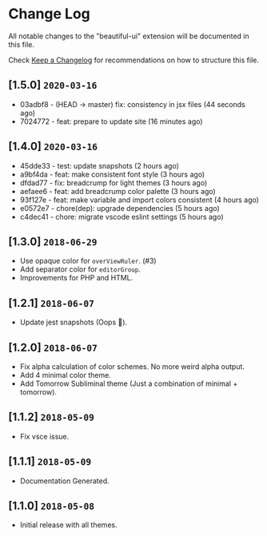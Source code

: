 # Change Log

All notable changes to the "beautiful-ui" extension will be documented in this file.

Check [Keep a Changelog](http://keepachangelog.com/) for recommendations on how to structure this file.

## [1.5.0] `2020-03-16`

-   03adbf8 - (HEAD -> master) fix: consistency in jsx files (44 seconds ago) <Swashata Ghosh>
-   7024772 - feat: prepare to update site (16 minutes ago)

## [1.4.0] `2020-03-16`

-   45dde33 - test: update snapshots (2 hours ago) <Swashata Ghosh>
-   a9bf4da - feat: make consistent font style (3 hours ago) <Swashata Ghosh>
-   dfdad77 - fix: breadcrump for light themes (3 hours ago) <Swashata Ghosh>
-   aefaee6 - feat: add breadcrump color palette (3 hours ago) <Swashata Ghosh>
-   93f127e - feat: make variable and import colors consistent (4 hours ago) <Swashata Ghosh>
-   e0572e7 - chore(dep): upgrade dependencies (5 hours ago) <Swashata Ghosh>
-   c4dec41 - chore: migrate vscode eslint settings (5 hours ago) <Swashata Ghosh>

## [1.3.0] `2018-06-29`

-   Use opaque color for `overViewRuler`. (#3)
-   Add separator color for `editorGroup`.
-   Improvements for PHP and HTML.

## [1.2.1] `2018-06-07`

-   Update jest snapshots (Oops 🤦‍).

## [1.2.0] `2018-06-07`

-   Fix alpha calculation of color schemes. No more weird alpha output.
-   Add 4 minimal color theme.
-   Add Tomorrow Subliminal theme (Just a combination of minimal + tomorrow).

## [1.1.2] `2018-05-09`

-   Fix vsce issue.

## [1.1.1] `2018-05-09`

-   Documentation Generated.

## [1.1.0] `2018-05-08`

-   Initial release with all themes.
